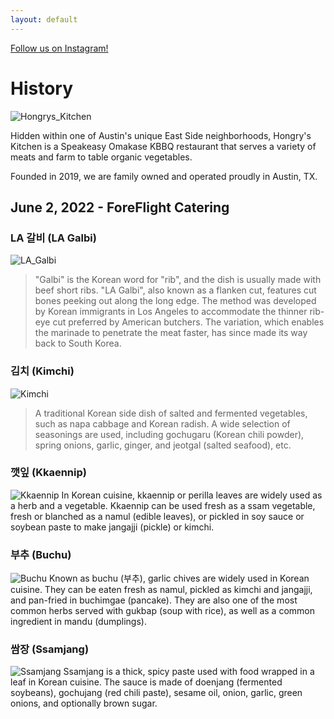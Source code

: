 ```yaml
---
layout: default
---
```


[Follow us on Instagram!](https://www.instagram.com/hongrys.atx/)

# History

![Hongrys_Kitchen](./assets/la_galbi.jpeg)

Hidden within one of Austin's unique East Side neighborhoods, Hongry's Kitchen is a Speakeasy Omakase KBBQ restaurant that serves a variety of meats and farm to table organic vegetables.

Founded in 2019, we are family owned and operated proudly in Austin, TX.

## June 2, 2022 - ForeFlight Catering

### LA 갈비 (LA Galbi)
![LA_Galbi](./assets/la_galbi.jpeg)
> "Galbi" is the Korean word for "rib", and the dish is usually made with beef short ribs. "LA Galbi", also known as a flanken cut, features cut bones peeking out along the long edge. The method was developed by Korean immigrants in Los Angeles to accommodate the thinner rib-eye cut preferred by American butchers. The variation, which enables the marinade to penetrate the meat faster, has since made its way back to South Korea.

### 김치 (Kimchi)
![Kimchi](./assets/kimchi.jpeg)
> A traditional Korean side dish of salted and fermented vegetables, such as napa cabbage and Korean radish. A wide selection of seasonings are used, including gochugaru (Korean chili powder), spring onions, garlic, ginger, and jeotgal (salted seafood), etc.

### 깻잎 (Kkaennip)
![Kkaennip](./assets/kkaennip.png)
In Korean cuisine, kkaennip or perilla leaves are widely used as a herb and a vegetable. Kkaennip can be used fresh as a ssam vegetable, fresh or blanched as a namul (edible leaves), or pickled in soy sauce or soybean paste to make jangajji (pickle) or kimchi.

### 부추 (Buchu)
![Buchu](./assets/buchu.jpeg)
Known as buchu (부추), garlic chives are widely used in Korean cuisine. They can be eaten fresh as namul, pickled as kimchi and jangajji, and pan-fried in buchimgae (pancake). They are also one of the most common herbs served with gukbap (soup with rice), as well as a common ingredient in mandu (dumplings).

### 쌈장 (Ssamjang)
![Ssamjang](./assets/ssamjang.webp)
Ssamjang is a thick, spicy paste used with food wrapped in a leaf in Korean cuisine. The sauce is made of doenjang (fermented soybeans), gochujang (red chili paste), sesame oil, onion, garlic, green onions, and optionally brown sugar.